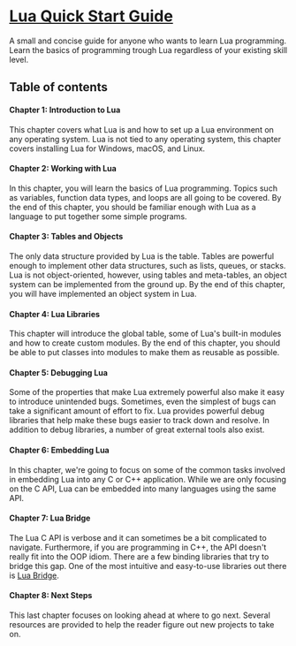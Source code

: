 # [Lua Quick Start Guide](http://luaquickstartguide.com/)

A small and concise guide for anyone who wants to learn Lua programming. Learn the basics of programming trough Lua regardless of your existing skill level.

## Table of contents

#### Chapter 1: Introduction to Lua

This chapter covers what Lua is and how to set up a Lua environment on any operating
system. Lua is not tied to any operating system, this chapter covers installing Lua for
Windows, macOS, and Linux. 

#### Chapter 2: Working with Lua

In this chapter, you
will learn the basics of Lua programming. Topics such as variables, function data types, and
loops are all going to be covered. By the end of this chapter, you should be familiar enough
with Lua as a language to put together some simple programs.

#### Chapter 3: Tables and Objects

The only data structure provided by Lua is the table. Tables are powerful
enough to implement other data structures, such as lists, queues, or stacks.
Lua is not object-oriented, however, using
tables and meta-tables, an object system can be implemented from the ground up. By the
end of this chapter, you will have implemented an object system in Lua.

#### Chapter 4: Lua Libraries

This chapter will introduce the global table,
some of Lua's built-in modules and how to create custom modules. By the end of this
chapter, you should be able to put classes into modules to make them as reusable as
possible. 

#### Chapter 5: Debugging Lua

Some of the properties that make Lua extremely powerful also make it easy to introduce
unintended bugs. Sometimes, even the simplest of bugs can take a significant amount of
effort to fix. Lua provides powerful debug libraries that help make these bugs easier to
track down and resolve. In addition to debug libraries, a number of great external tools also
exist.

#### Chapter 6: Embedding Lua

In this chapter, we're going to focus on some of the common tasks involved in embedding
Lua into any C or C++ application. While we are only focusing on the C API, Lua can be
embedded into many languages using the same API.

#### Chapter 7: Lua Bridge

The Lua C API is verbose and it can sometimes be a bit complicated to navigate.
Furthermore, if you are programming in C++, the API doesn't really fit into the OOP
idiom. There are a few binding libraries that try to bridge this gap. One of the most intuitive
and easy-to-use libraries out there is [Lua Bridge](https://github.com/vinniefalco/LuaBridge).

#### Chapter 8: Next Steps

This last chapter focuses on looking ahead at where to go next. Several resources are provided to help the reader figure out new projects to take on.
